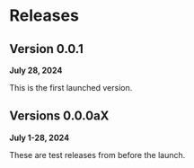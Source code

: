 # Releases

## Version 0.0.1

**July 28, 2024**

This is the first launched version.

## Versions 0.0.0aX

**July 1-28, 2024**

These are test releases from before the launch.
